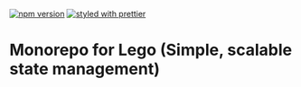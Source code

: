 [![npm version](https://badge.fury.io/js/%40armathai%2Fgrid-core.svg)](https://badge.fury.io/js/%40armathai%2Fgrid-core)
[![styled with prettier](https://img.shields.io/badge/styled_with-prettier-ff69b4.svg)](https://github.com/prettier/prettier)

# Monorepo for Lego (Simple, scalable state management)
